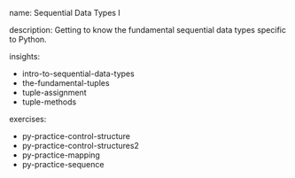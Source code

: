 name: Sequential Data Types I

description: Getting to know the fundamental sequential data types specific to Python.

insights:
  - intro-to-sequential-data-types
  - the-fundamental-tuples
  - tuple-assignment
  - tuple-methods


exercises:
  - py-practice-control-structure
  - py-practice-control-structures2
  - py-practice-mapping
  - py-practice-sequence
